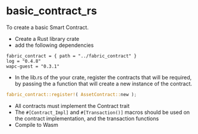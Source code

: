 # basic_contract_rs

To create a basic Smart Contract.

- Create a Rust library crate
- add the following dependencies

```
fabric_contract = { path = "../fabric_contract" }
log = "0.4.8"
wapc-guest = "0.3.1"
```

- In the lib.rs of the your crate, register the contracts that will be required, by passing the a function that will create a new instance of the contract.

```rust
fabric_contract::register!( AssetContract::new );
```

- All contracts must implement the Contract trait
- The `#[Contract_Impl]` and `#[Transaction()]` macros should be used on the contract implementation, and the transaction functions
- Compile to Wasm